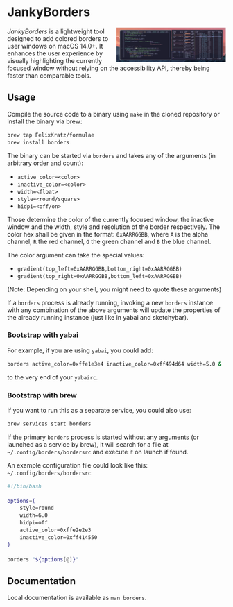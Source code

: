 # JankyBorders

<img align="right" width="50%" src="images/screenshot.png" alt="Screenshot">

*JankyBorders* is a lightweight tool designed to add colored borders to user
windows on macOS 14.0+. It enhances the user experience by visually highlighting
the currently focused window without relying on the accessibility API, thereby
being faster than comparable tools.

## Usage
Compile the source code to a binary using `make` in the cloned repository or
install the binary via brew:
```bash
brew tap FelixKratz/formulae
brew install borders
```

The binary can be started via `borders` and takes
any of the arguments (in arbitrary order and count):

* `active_color=<color>`
* `inactive_color=<color>`
* `width=<float>`
* `style=<round/square>`
* `hidpi=<off/on>`

Those determine the color of the currently focused window, the inactive window
and the width, style and resolution of the border respectively. The color hex
shall be given in the format: `0xAARRGGBB`, where `A` is the alpha channel, `R`
the red channel, `G` the green channel and `B` the blue channel.


The color argument can take the special values:

* `gradient(top_left=0xAARRGGBB,bottom_right=0xAARRGGBB)`
* `gradient(top_right=0xAARRGGBB,bottom_left=0xAARRGGBB)`

(Note: Depending on your shell, you might need to quote these arguments)

If a `borders` process is already running, invoking a new `borders` instance
with any combination of the above arguments will update the properties of the
already running instance (just like in yabai and sketchybar).

### Bootstrap with yabai
For example, if you are using `yabai`, you could add:
```bash
borders active_color=0xffe1e3e4 inactive_color=0xff494d64 width=5.0 &
```
to the very end of your `yabairc`.

### Bootstrap with brew
If you want to run this as a separate service, you could also use:
```bash
brew services start borders
```
If the primary `borders` process is started without any arguments (or launched
as a service by brew), it will search for a file at
`~/.config/borders/bordersrc` and execute it on launch if found.

An example configuration file could look like this:
`~/.config/borders/bordersrc`
```bash
#!/bin/bash

options=(
	style=round
	width=6.0
	hidpi=off
	active_color=0xffe2e2e3
	inactive_color=0xff414550
)

borders "${options[@]}"
```

## Documentation
Local documentation is available as `man borders`.
